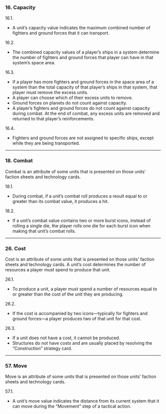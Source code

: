 ### 16. Capacity
16.1. 
- A unit’s capacity value indicates the maximum combined number of fighters and ground forces that it can transport.

16.2.
- The combined capacity values of a player’s ships in a system determine the number of fighters and ground forces that player can have in that system’s space area.

16.3. 
- If a player has more fighters and ground forces in the space area of a system than the total capacity of that player’s ships in that system, that player must remove the excess units.
- A player can choose which of their excess units to remove.
- Ground forces on planets do not count against capacity.
- A player’s fighters and ground forces do not count against capacity during combat. At the end of combat, any excess units are removed and returned to that player’s reinforcements.

16.4. 
- Fighters and ground forces are not assigned to specific ships, except while they are being transported.
***
### 18. Combat
Combat is an attribute of some units that is presented on those units’ faction sheets and technology cards.

18.1.
- During combat, if a unit’s combat roll produces a result equal to or greater than its combat value, it produces a hit.

18.2.
- If a unit’s combat value contains two or more burst icons, instead of rolling a single die, the player rolls one die for each burst icon when making that unit’s combat rolls.
***
### 26. Cost
Cost is an attribute of some units that is presented on those units’ faction sheets and technology cards. A unit’s cost determines the number of resources a player must spend to produce that unit.

26.1. 
- To produce a unit, a player must spend a number of resources equal to or greater than the cost of the unit they are producing.

26.2.
- If the cost is accompanied by two icons—typically for fighters and ground forces—a player produces two of that unit for that cost.

26.3.
- If a unit does not have a cost, it cannot be produced.
- Structures do not have costs and are usually placed by resolving the “Construction” strategy card.
***
### 57. Move
Move is an attribute of some units that is presented on those units’ faction sheets and technology cards.

57.1.
- A unit’s move value indicates the distance from its current system that it can move during the “Movement” step of a tactical action.

